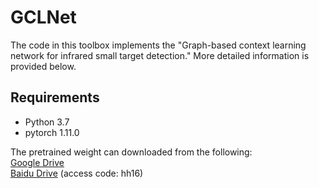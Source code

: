# GCLNet
The code in this toolbox implements the "Graph-based context learning network for infrared small target detection." More detailed information is provided below.

## Requirements
* Python 3.7
* pytorch 1.11.0

The pretrained weight can downloaded from the following:  
[Google Drive](https://drive.google.com/drive/folders/1U9y5lHmdOv5NFnhCnI36uBHRniPeaLP1?usp=sharing)  
[Baidu Drive](https://pan.baidu.com/s/1P10lvyztFD6r5k5k7iOBvw) (access code: hh16)

